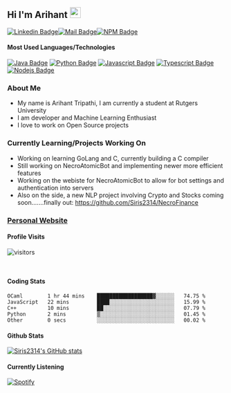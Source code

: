 ## Hi I'm Arihant <img src="https://user-images.githubusercontent.com/1303154/88677602-1635ba80-d120-11ea-84d8-d263ba5fc3c0.gif" width="25" height="25"/>

[![Linkedin Badge](https://img.shields.io/badge/-Arihant-0e76a8?style=flat&labelColor=0e76a8&logo=linkedin&logoColor=white)](https://www.linkedin.com/in/arihant-tripathi-2374b7191//)[![Mail Badge](https://img.shields.io/badge/-ArihantT-c0392b?style=flat&labelColor=c0392b&logo=gmail&logoColor=white)](mailto:tarihant2001@gmail.com)[![NPM Badge](https://img.shields.io/badge/-Ari.Dev-F90305?style=flat&labelColor=F90305&logo=npm&logoColor=red)](https://www.npmjs.com/~ari.dev)


#### Most Used Languages/Technologies


[![Java Badge](https://img.shields.io/badge/-Java-ffa500?style=for-the-badge&labelColor=red&logo=Java&logoColor=ffa500)](#) [![Python Badge](https://img.shields.io/badge/-Python-000000?style=for-the-badge&labelColor=blue&logo=python&logoColor=F0DB4F)](#) [![Javascript Badge](https://img.shields.io/badge/-Javascript-F0DB4F?style=for-the-badge&labelColor=black&logo=javascript&logoColor=F0DB4F)](#) [![Typescript Badge](https://img.shields.io/badge/-Typescript-007acc?style=for-the-badge&labelColor=black&logo=typescript&logoColor=007acc)](#) [![Nodejs Badge](https://img.shields.io/badge/-Nodejs-3C873A?style=for-the-badge&labelColor=black&logo=node.js&logoColor=3C873A)](#)



### About Me

  - My name is Arihant Tripathi, I am currently a student at Rutgers University
  - I am developer and Machine Learning Enthusiast
  - I love to work on Open Source projects 


### Currently Learning/Projects Working On 

   - Working on learning GoLang and C, currently building a C compiler
   - Still working on NecroAtomicBot and implementing newer more efficient features
   - Working on the webiste for NecroAtomicBot to allow for bot settings and authentication into servers
   - Also on the side, a new NLP project involving Crypto and Stocks coming soon.......finally out: https://github.com/Siris2314/NecroFinance


### [Personal Website](https://siris2314.github.io/arihanttripathi.github.io/)

#### Profile Visits 

![visitors](https://visitor-badge.glitch.me/badge?page_id=Siris2314.Siris2314)


<br >


#### Coding Stats

<!--START_SECTION:waka-->

```text
OCaml        1 hr 44 mins    ██████████████████▓░░░░░░   74.75 %
JavaScript   22 mins         ████░░░░░░░░░░░░░░░░░░░░░   15.99 %
C++          10 mins         ██░░░░░░░░░░░░░░░░░░░░░░░   07.79 %
Python       2 mins          ▒░░░░░░░░░░░░░░░░░░░░░░░░   01.45 %
Other        0 secs          ░░░░░░░░░░░░░░░░░░░░░░░░░   00.02 %
```

<!--END_SECTION:waka-->


#### Github Stats

[![Siris2314's GitHub stats](https://github-readme-stats.vercel.app/api?username=Siris2314&show_icons=true&theme=synthwave)](https://github.com/anuraghazra/github-readme-stats)





#### Currently Listening
[![Spotify](https://novatorem-peach-ten.vercel.app/api/spotify)](https://open.spotify.com/user/ArihantTripathi)


</details>


